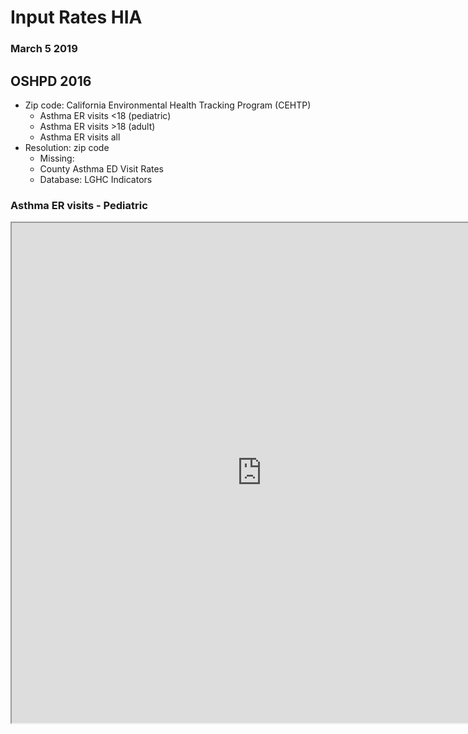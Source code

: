 
# Input Rates HIA

### March 5 2019

##  OSHPD 2016

* Zip code: California Environmental Health Tracking Program (CEHTP)
  * Asthma ER visits <18 (pediatric)
  * Asthma ER visits >18 (adult)
  * Asthma ER visits all 
* Resolution: zip code
  * Missing:
  * County Asthma ED Visit Rates
  * Database: LGHC Indicators

### Asthma ER visits - Pediatric
<iframe align = "center" width = "800" height = "800" src="https://rpubs.com/vatsouth/473353" />

### Asthma ER visits - Adult
<iframe align = "center" width = "800" height = "800" src="https://rpubs.com/vatsouth/473354" />

### Asthma ER visits - All
<iframe align = "center" width = "800" height = "800" src="https://rpubs.com/vatsouth/473355" />


## CHIS 2014

* AskCHIS Neighborhood Edition
* Output files:
  * CSV, raster, shape
  * Heart disease prevalence (self-report)
  * Asthma prevalence <18 (pediatric, self-report)
  * Asthma prevalence >18 (adult, self-report)
* Resolution: zip code
  * Missing: county (same database)


### Heart Disease
<iframe align = "center" width = "800" height = "800" src="https://rpubs.com/vatsouth/473428" />

### Asthma - Pediatric
<iframe align = "center" width = "800" height = "800" src="https://rpubs.com/vatsouth/473426" />

### Asthma - Adult
<iframe align = "center" width = "800" height = "800" src="https://rpubs.com/vatsouth/473427" />

